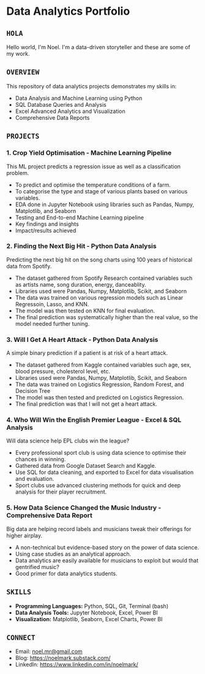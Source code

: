 # Data Analytics Portfolio

## `HOLA`
Hello world, I'm Noel. I'm a data-driven storyteller and these are some of my work.

## `OVERVIEW`
This repository of data analytics projects demonstrates my skills in:
- Data Analysis and Machine Learning using Python
- SQL Database Queries and Analysis
- Excel Advanced Analytics and Visualization
- Comprehensive Data Reports

## `PROJECTS`

### 1. Crop Yield Optimisation - Machine Learning Pipeline
This ML project predicts a regression issue as well as a classification problem.
- To predict and optimise the temperature conditions of a farm.
- To categorise the type and stage of various plants based on various variables.
- EDA done in Jupyter Notebook using libraries such as Pandas, Numpy, Matplotlib, and Seaborn
- Testing and End-to-end Machine Learning pipeline
- Key findings and insights
- Impact/results achieved

### 2. Finding the Next Big Hit - Python Data Analysis
Predicting the next big hit on the song charts using 100 years of historical data from Spotify.
- The dataset gathered from Spotify Research contained variables such as artists name, song duration, energy, danceablity.
- Libraries used were Pandas, Numpy, Matplotlib, Scikit, and Seaborn
- The data was trained on various regression models such as Linear Regressoin, Lasso, and KNN.
- The model was then tested on KNN for final evaluation.
- The final prediction was systematically higher than the real value, so the model needed further tuning.

### 3. Will I Get A Heart Attack - Python Data Analysis
A simple binary prediction if a patient is at risk of a heart attack.
- The dataset gathered from Kaggle contained variables such age, sex, blood pressure, cholesterol level, etc.
- Libraries used were Pandas, Numpy, Matplotlib, Scikit, and Seaborn
- The data was trained on Logistics Regression, Random Forest, and Decision Tree
- The model was then tested and predicted on Logistics Regression.
- The final prediction was that I will not get a heart attack.

### 4. Who Will Win the English Premier League - Excel & SQL Analysis
Will data science help EPL clubs win the league?
- Every professional sport club is using data science to optimise their chances in winning.
- Gathered data from Google Dataset Search and Kaggle.
- Use SQL for data cleaning, and exported to Excel for data visualisation and evaluation.
- Sport clubs use advanced clustering methods for quick and deep analysis for their player recruitment.

### 5. How Data Science Changed the Music Industry - Comprehensive Data Report
Big data are helping record labels and musicians tweak their offerings for higher airplay.
- A non-technical but evidence-based story on the power of data science.
- Using case studies as an analytical approach.
- Data analytics are easily available for musicians to exploit but would that gentrified music?
- Good primer for data analytics students.

## `SKILLS`
- **Programming Languages:** Python, SQL, Git, Terminal (bash)
- **Data Analysis Tools:** Jupyter Notebook, Excel, Power BI
- **Visualization:** Matplotlib, Seaborn, Excel Charts, Power BI

## `CONNECT`
- Email: noel.mr@gmail.com
- Blog: https://noelmark.substack.com/
- LinkedIn: https://www.linkedin.com/in/noelmark/

